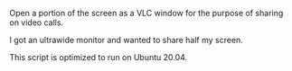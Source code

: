 Open a portion of the screen as a VLC window for the purpose of sharing on video calls.

I got an ultrawide monitor and wanted to share half my screen.

This script is optimized to run on Ubuntu 20.04.

